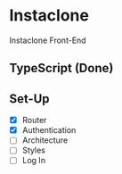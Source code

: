 # Instaclone

Instaclone Front-End

## TypeScript (Done)

## Set-Up

- [x] Router
- [x] Authentication
- [ ] Architecture
- [ ] Styles
- [ ] Log In
